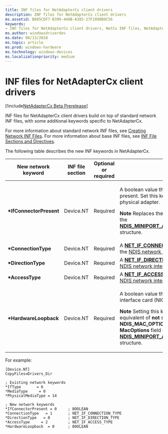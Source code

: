 ```yaml
---
title: INF files for NetAdapterCx client drivers
description: INF files for NetAdapterCx client drivers
ms.assetid: B885CDF7-B399-440B-A385-27F1090B9C56
keywords:
- INF files for NetAdapterCx client drivers, NetCx INF files, NetAdapterCx INF
ms.author: windowsdriverdev
ms.date: 08/13/2018
ms.topic: article
ms.prod: windows-hardware
ms.technology: windows-devices
ms.localizationpriority: medium
---
```


# INF files for NetAdapterCx client drivers

[!include[NetAdapterCx Beta Prerelease](../netcx-beta-prerelease.md)]

INF files for NetAdapterCx client drivers build on top of standard network INF files, with some additional keywords specific to NetAdapterCx. 

For more information about standard network INF files, see [Creating Network INF Files](../network/creating-network-inf-files.md). For more information about base INF files, see [INF File Sections and Directives](../install/inf-file-sections-and-directives.md).

The following table describes the new INF keywords in NetAdapterCx.

| New network keyword | INF file section | Optional or required | Description |
| --- | --- | --- | --- |
| **\*IfConnectorPresent** | Device.NT | Required | <p>A boolean value that indicates if a connector is present. Set this keyword to **1**, or **TRUE**, if there is a physical adapter.</p> <p>**Note** Replaces the **IfConnectorPresent** field from the [**NDIS_MINIPORT_ADAPTER_GENERAL_ATTRIBUTES**](https://docs.microsoft.com/windows-hardware/drivers/ddi/content/ndis/ns-ndis-_ndis_miniport_adapter_general_attributes) structure.</p> |
| **\*ConnectionType** | Device.NT | Required | A [**NET_IF_CONNECTION_TYPE**](https://docs.microsoft.com/windows/desktop/api/ifdef/ne-ifdef-_net_if_connection_type) value that specifies the [NDIS network interface](../network/ndis-network-interfaces2.md) connection type. |
| **\*DirectionType** | Device.NT | Required | A [**NET_IF_DIRECTION_TYPE**](https://docs.microsoft.com/windows/desktop/api/ifdef/ne-ifdef-_net_if_direction_type) value that specifies the [NDIS network interface](../network/ndis-network-interfaces2.md) direction type. |
| **\*AccessType** | Device.NT | Required | A [**NET_IF_ACCESS_TYPE**](https://docs.microsoft.com/windows/desktop/api/ifdef/ne-ifdef-_net_if_access_type) value that specifies the [NDIS network interface](../network/ndis-network-interfaces2.md) access type. |
| **\*HardwareLoopback** | Device.NT | Required | <p>A boolean value that indicates if the network interface card (NIC) has hardware loopback support.</p> <p>**Note** Setting this keyword to **1**, or **TRUE**, is the equivalent of **not** setting the **NDIS_MAC_OPTION_NO_LOOPBACK** flag in the **MacOptions** field of the [**NDIS_MINIPORT_ADAPTER_GENERAL_ATTRIBUTES**](https://docs.microsoft.com/windows-hardware/drivers/ddi/content/ndis/ns-ndis-_ndis_miniport_adapter_general_attributes) structure.</p> |

For example:

```INF
[Device.NT]
CopyFiles=Drivers_Dir

; Existing network keywords
*IfType       = 6
*MediaType     = 0
*PhysicalMediaType = 14

; New network keywords
*IfConnectorPresent = 0     ; BOOLEAN
*ConnectionType   = 1       ; NET_IF_CONNECTION_TYPE
*DirectionType   = 0        ; NET_IF_DIRECTION_TYPE
*AccessType     = 2         ; NET_IF_ACCESS_TYPE
*HardwareLoopback  = 0      ; BOOLEAN
```